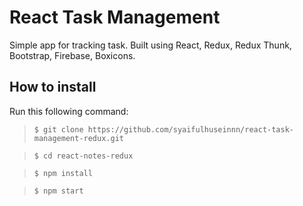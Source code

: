 # React Task Management

Simple app for tracking task. Built using React, Redux, Redux Thunk, Bootstrap, Firebase, Boxicons.

## How to install

Run this following command:

> `$ git clone https://github.com/syaifulhuseinnn/react-task-management-redux.git`

> `$ cd react-notes-redux`

> `$ npm install`

> `$ npm start`

